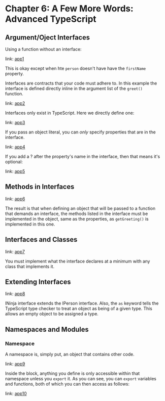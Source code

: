 # Chapter 6: A Few More Words: Advanced TypeScript

## Argument/Oject Interfaces
Using a function without an interface:

link: [app1](./app1/app.ts)

This is okay except when hte `person` doesn't have have the `firstName` property.

Interfaces are contracts that your code must adhere to.
In this example the interface is defined directly inline in the argument list
of the `greet()` function.

link: [app2](./app2/app.ts)

Interfaces only exist in TypeScript. Here we directly define one:

link: [app3](./app3/app.ts)

If you pass an object literal, you can _only_ specify properties that are in the interface.

link: [app4](./app4/app.ts)

If you add a ? after the property's name in the interface, then that means it's
optional:

link: [app5](./app5/app.ts)

## Methods in Interfaces
link: [app6](./app6/app.ts)

The result is that when defining an object that will be passed to a function
that demands an interface, the methods listed in the interface must be
implemented in the object, same as the properties, as `getGreeting()` is
implemented in this one.

## Interfaces and Classes
link: [app7](./app7/app.ts)

You must implement what the interface declares at a minimum with any class
that implements it.

## Extending Interfaces
link: [app8](./app8/app.ts)

INinja interface extends the IPerson interface. Also, the `as` keyword tells
the TypeScript type checker to treat an object as being of a given type. This
allows an empty object to be assigned a type.

## Namespaces and Modules
### Namespace
A namespace is, simply put, an object that contains other code.

link: [app9](./app9/app.ts)

Inside the block, anything you define is only accessible within that namespace
unless you `export` it. As you can see, you can `export` variables and
functions, both of which you can then access as follows:

link: [app10](./app10/app.ts)


